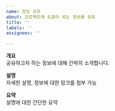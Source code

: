 ```yaml
---
name: 정보 공유
about: 프로젝트에 도움이 되는 정보를 공유
title: ''
labels: ''
assignees: ''

---
```


**개요** <br>
공유하고자 하는 정보에 대해 간략히 소개합니다.

**설명** <br>자세한 설명, 정보에 대한 링크를 첨부 가능

**요약** <br> 설명에 대한 간단한 요약





